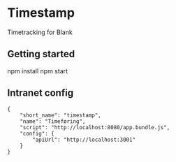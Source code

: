 # Timestamp
Timetracking for Blank

## Getting started
npm install
npm start

## Intranet config
    {
        "short_name": "timestamp",
        "name": "Timeføring",
        "script": "http://localhost:8080/app.bundle.js",
        "config": {
            "apiUrl": "http://localhost:3001"
        }
    }
